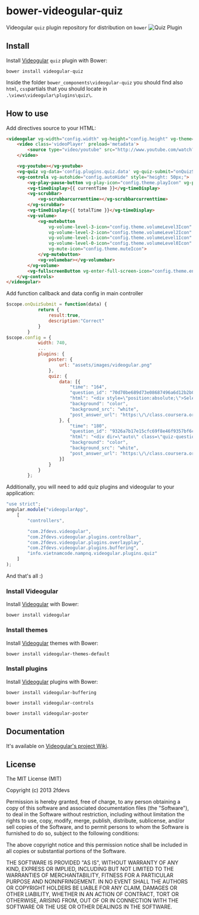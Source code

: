 bower-videogular-quiz
=====================

Videogular `quiz` plugin repository for distribution on `bower` 
![Quiz Plugin](http://help.coursera.org/customer/portal/attachments/153501)

## Install

Install [Videogular](http://www.videogular.com/) `quiz` plugin with Bower:

`bower install videogular-quiz`

Inside the folder `bower_components\videogular-quiz` you should find also `html`, `css`partials that you should locate in `.\views\videogular\plugins\quiz\`.

## How to use
Add directives source to your HTML:

```html
<videogular vg-width="config.width" vg-height="config.height" vg-theme="config.theme.url" vg-autoplay="config.autoPlay" vg-stretch="config.stretch.value" vg-responsive="config.responsive">
	<video class='videoPlayer' preload='metadata'>
		<source type="video/youtube" src="http://www.youtube.com/watch?v=nOEw9iiopwI" />
	</video>

	<vg-youtube></vg-youtube>
	<vg-quiz vg-data='config.plugins.quiz.data' vg-quiz-submit="onQuizSubmit" vg-quiz-skip="onQuizSkip" vg-quiz-continue="onQuizContinue" vg-quiz-show-explanation="onQuizShowExplanation"></vg-quiz>
	<vg-controls vg-autohide="config.autoHide" style="height: 50px;">
		<vg-play-pause-button vg-play-icon="config.theme.playIcon" vg-pause-icon="config.theme.pauseIcon"></vg-play-pause-button>
		<vg-timeDisplay>{{ currentTime }}</vg-timeDisplay>
		<vg-scrubBar>
			<vg-scrubbarcurrenttime></vg-scrubbarcurrenttime>
		</vg-scrubBar>
		<vg-timeDisplay>{{ totalTime }}</vg-timeDisplay>
		<vg-volume>
			<vg-mutebutton
				vg-volume-level-3-icon="config.theme.volumeLevel3Icon"
				vg-volume-level-2-icon="config.theme.volumeLevel2Icon"
				vg-volume-level-1-icon="config.theme.volumeLevel1Icon"
				vg-volume-level-0-icon="config.theme.volumeLevel0Icon"
				vg-mute-icon="config.theme.muteIcon">
			</vg-mutebutton>
			<vg-volumebar></vg-volumebar>
		</vg-volume>
		<vg-fullscreenButton vg-enter-full-screen-icon="config.theme.enterFullScreenIcon" vg-exit-full-screen-icon="config.theme.exitFullScreenIcon"></vg-fullscreenButton>
	</vg-controls>
</videogular>
```

Add function callback and data config in main controller

```js
$scope.onQuizSubmit = function(data) {
            return {
                result:true,
                description:"Correct"
            }
        }
$scope.config = {
            width: 740,
			...
            plugins: {
                poster: {
                    url: "assets/images/videogular.png"
                },
                quiz: {
                    data: [{
                        "time": "164",
                        "question_id": "70d70be689d73e08687496a6d12b2b0d",
                        "html": "<div style=\"position:absolute;\">Select the restaurant(s) that serve Canadian cuisine for a price of $$$.\n\n<small>\n<pre>Georgie Porgie\n87%\n$$$\nCanadian,Pub Food\n\nSilver Spoon\n97%\n$$$$\nCanadian\n\nCoffee Cafe\n77%\n$$\nCoffee/Tea,Diner\n</pre>\n</small>\n</div>\n<div class=\"quiz-option\" style=\"position:absolute; left: 470px; top: 50px;\">\n<input dir=\"auto\" class=\"quiz-input\" type=\"checkbox\" name=\"answer[70d70be689d73e08687496a6d12b2b0d][]\" id=\"gensym_52be3ad71a1f5\" value=\"d5c5ec0ff53ebf35958c5ba02c30ce24\"><label for=\"gensym_52be3ad71a1f5\" style=\"cursor:pointer;\">Georgie Porgie</label>\n</div>\n<div class=\"quiz-option\" style=\"position:absolute; left: 470px; top: 140px; /* width:370px; */ /* height:80px; */ \">\n<input dir=\"auto\" class=\"quiz-input\" type=\"checkbox\" name=\"answer[70d70be689d73e08687496a6d12b2b0d][]\" id=\"gensym_52be3ad71a71f\" value=\"cfc6db592e488051decbce17bd7b98b8\"><label for=\"gensym_52be3ad71a71f\" style=\"cursor:pointer;\">Silver Spoon</label>\n</div>\n<div class=\"quiz-option\" style=\"position:absolute; left: 470px; top: 230px; /* width:370px; */ /* height:80px; */ \">\n<input dir=\"auto\" class=\"quiz-input\" type=\"checkbox\" name=\"answer[70d70be689d73e08687496a6d12b2b0d][]\" id=\"gensym_52be3ad71ac52\" value=\"b387d47429de02592f973814b393e51d\"><label for=\"gensym_52be3ad71ac52\" style=\"cursor:pointer;\">Coffee Cafe</label>\n</div>",
                        "background": "color",
                        "background_src": "white",
                        "post_answer_url": "https:\/\/class.coursera.org\/programming2-001\/quiz\/video_quiz_attempt?method=post_question_answer&quiz_id=20&preview=0&question_id=70d70be689d73e08687496a6d12b2b0d"
                    }, {
                        "time": "180",
                        "question_id": "9326a7b17e15cfc69f8e46f9357bf6c5",
                        "html": "<div dir=\"auto\" class=\"quiz-question-text\" style=\"position:absolute;\">\n<small>\n<pre>def is_palindrome_v3(s):\n    i = 0\n    j = len(s) - 1\n    while i &lt; j and s[i] == s[j]:\n        i = i + 1\n        j = j - 1\n\n    return j &lt;= i\n</pre>\n</small>\nIf <code>s</code> refers to a single-character string such as 'x', when the return statement is reached, which of the following expressions evaluates to <code>True</code>?</div>\n<div class=\"quiz-option\" style=\"position:absolute; left:40px; top: 250px; /* width:370px; */ /* height:80px; */ \">\n<input dir=\"auto\" class=\"quiz-input\" type=\"radio\" name=\"answer[9326a7b17e15cfc69f8e46f9357bf6c5][]\" id=\"gensym_52bed85054bc8\" value=\"ad32510af7c53e2fa6cce4d764c09800\"><label for=\"gensym_52bed85054bc8\" style=\"cursor:pointer;\"><code>i == 0 and j == -1</code> </label>\n</div>\n<div class=\"quiz-option\" style=\"position:absolute; left:40px; top: 320px; /* width:370px; */ /* height:80px; */ \">\n<input dir=\"auto\" class=\"quiz-input\" type=\"radio\" name=\"answer[9326a7b17e15cfc69f8e46f9357bf6c5][]\" id=\"gensym_52bed85055221\" value=\"8d53ca2fa487cfbb4479ce2bf7f2e295\"><label for=\"gensym_52bed85055221\" style=\"cursor:pointer;\"><code>i == 0 and j == 0</code> </label>\n</div>\n<div class=\"quiz-option\" style=\"position:absolute; left:430px; top: 250px; /* width:380px; */ /* height:80px; */ \">\n<input dir=\"auto\" class=\"quiz-input\" type=\"radio\" name=\"answer[9326a7b17e15cfc69f8e46f9357bf6c5][]\" id=\"gensym_52bed850558b5\" value=\"94023160fe66f684740c119a18e39a9e\"><label for=\"gensym_52bed850558b5\" style=\"cursor:pointer;\"><code>i == 0 and j == 1</code> </label>\n</div>\n<div class=\"quiz-option\" style=\"position:absolute; left:430px; top: 320px; /* width:380px; */ /* height:80px; */ \">\n<input dir=\"auto\" class=\"quiz-input\" type=\"radio\" name=\"answer[9326a7b17e15cfc69f8e46f9357bf6c5][]\" id=\"gensym_52bed85055eba\" value=\"ff8f062afa22c18eb5c2d4c557bcd44b\"><label for=\"gensym_52bed85055eba\" style=\"cursor:pointer;\"><code>i == 1 and j == 0</code> </label>\n</div>",
                        "background": "color",
                        "background_src": "white",
                        "post_answer_url": "https:\/\/class.coursera.org\/programming2-001\/quiz\/video_quiz_attempt?method=post_question_answer&quiz_id=18&preview=0&question_id=9326a7b17e15cfc69f8e46f9357bf6c5"
                    }]
                }
            }
        };        
```

Additionally, you will need to add quiz plugins and videogular to your application:

```js
"use strict";
angular.module("videogularApp",
    [
        "controllers",

        "com.2fdevs.videogular",
        "com.2fdevs.videogular.plugins.controlbar",
        "com.2fdevs.videogular.plugins.overlayplay",
        "com.2fdevs.videogular.plugins.buffering",
        "info.vietnamcode.nampnq.videogular.plugins.quiz"
    ]
);
```

And that's all :)

### Install Videogular

Install [Videogular](http://www.videogular.com/) with Bower:

`bower install videogular`

### Install themes

Install [Videogular](http://www.videogular.com/) themes with Bower:

`bower install videogular-themes-default`

### Install plugins

Install [Videogular](http://www.videogular.com/) plugins with Bower:

`bower install videogular-buffering`

`bower install videogular-controls`

`bower install videogular-poster`

## Documentation

It's available on [Videogular's project Wiki](https://github.com/2fdevs/videogular/wiki).

## License

The MIT License (MIT)

Copyright (c) 2013 2fdevs

Permission is hereby granted, free of charge, to any person obtaining a copy of
this software and associated documentation files (the "Software"), to deal in
the Software without restriction, including without limitation the rights to
use, copy, modify, merge, publish, distribute, sublicense, and/or sell copies of
the Software, and to permit persons to whom the Software is furnished to do so,
subject to the following conditions:

The above copyright notice and this permission notice shall be included in all
copies or substantial portions of the Software.

THE SOFTWARE IS PROVIDED "AS IS", WITHOUT WARRANTY OF ANY KIND, EXPRESS OR
IMPLIED, INCLUDING BUT NOT LIMITED TO THE WARRANTIES OF MERCHANTABILITY, FITNESS
FOR A PARTICULAR PURPOSE AND NONINFRINGEMENT. IN NO EVENT SHALL THE AUTHORS OR
COPYRIGHT HOLDERS BE LIABLE FOR ANY CLAIM, DAMAGES OR OTHER LIABILITY, WHETHER
IN AN ACTION OF CONTRACT, TORT OR OTHERWISE, ARISING FROM, OUT OF OR IN
CONNECTION WITH THE SOFTWARE OR THE USE OR OTHER DEALINGS IN THE SOFTWARE.
